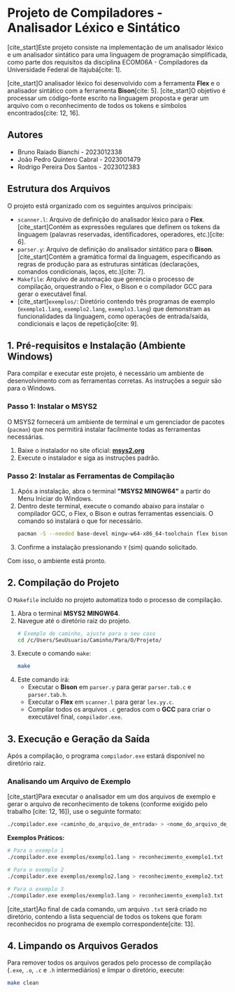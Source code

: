 # **Projeto de Compiladores - Analisador Léxico e Sintático**

[cite_start]Este projeto consiste na implementação de um analisador léxico e um analisador sintático para uma linguagem de programação simplificada, como parte dos requisitos da disciplina ECOM06A - Compiladores da Universidade Federal de Itajubá[cite: 1].

[cite_start]O analisador léxico foi desenvolvido com a ferramenta **Flex** e o analisador sintático com a ferramenta **Bison**[cite: 5]. [cite_start]O objetivo é processar um código-fonte escrito na linguagem proposta e gerar um arquivo com o reconhecimento de todos os tokens e símbolos encontrados[cite: 12, 16].

## **Autores**

* Bruno Raiado Bianchi - 2023012338
* João Pedro Quintero Cabral - 2023001479
* Rodrigo Pereira Dos Santos - 2023012383

## **Estrutura dos Arquivos**

O projeto está organizado com os seguintes arquivos principais:

* `scanner.l`: Arquivo de definição do analisador léxico para o **Flex**. [cite_start]Contém as expressões regulares que definem os tokens da linguagem (palavras reservadas, identificadores, operadores, etc.)[cite: 6].
* `parser.y`: Arquivo de definição do analisador sintático para o **Bison**. [cite_start]Contém a gramática formal da linguagem, especificando as regras de produção para as estruturas sintáticas (declarações, comandos condicionais, laços, etc.)[cite: 7].
* `Makefile`: Arquivo de automação que gerencia o processo de compilação, orquestrando o Flex, o Bison e o compilador GCC para gerar o executável final.
* [cite_start]`exemplos/`: Diretório contendo três programas de exemplo (`exemplo1.lang`, `exemplo2.lang`, `exemplo3.lang`) que demonstram as funcionalidades da linguagem, como operações de entrada/saída, condicionais e laços de repetição[cite: 9].

## **1. Pré-requisitos e Instalação (Ambiente Windows)**

Para compilar e executar este projeto, é necessário um ambiente de desenvolvimento com as ferramentas corretas. As instruções a seguir são para o Windows.

### **Passo 1: Instalar o MSYS2**

O MSYS2 fornecerá um ambiente de terminal e um gerenciador de pacotes (`pacman`) que nos permitirá instalar facilmente todas as ferramentas necessárias.

1.  Baixe o instalador no site oficial: [**msys2.org**](https://www.msys2.org/)
2.  Execute o instalador e siga as instruções padrão.

### **Passo 2: Instalar as Ferramentas de Compilação**

1.  Após a instalação, abra o terminal **"MSYS2 MINGW64"** a partir do Menu Iniciar do Windows.
2.  Dentro deste terminal, execute o comando abaixo para instalar o compilador GCC, o Flex, o Bison e outras ferramentas essenciais. O comando só instalará o que for necessário.
    ```bash
    pacman -S --needed base-devel mingw-w64-x86_64-toolchain flex bison
    ```
3.  Confirme a instalação pressionando `Y` (sim) quando solicitado.

Com isso, o ambiente está pronto.

## **2. Compilação do Projeto**

O `Makefile` incluído no projeto automatiza todo o processo de compilação.

1.  Abra o terminal **MSYS2 MINGW64**.
2.  Navegue até o diretório raiz do projeto.
    ```bash
    # Exemplo de caminho, ajuste para o seu caso
    cd /c/Users/SeuUsuario/Caminho/Para/O/Projeto/
    ```
3.  Execute o comando `make`:
    ```bash
    make
    ```
4.  Este comando irá:
    * Executar o **Bison** em `parser.y` para gerar `parser.tab.c` e `parser.tab.h`.
    * Executar o **Flex** em `scanner.l` para gerar `lex.yy.c`.
    * Compilar todos os arquivos `.c` gerados com o **GCC** para criar o executável final, `compilador.exe`.

## **3. Execução e Geração da Saída**

Após a compilação, o programa `compilador.exe` estará disponível no diretório raiz.

### **Analisando um Arquivo de Exemplo**

[cite_start]Para executar o analisador em um dos arquivos de exemplo e gerar o arquivo de reconhecimento de tokens (conforme exigido pelo trabalho [cite: 12, 16]), use o seguinte formato:

```bash
./compilador.exe <caminho_do_arquivo_de_entrada> > <nome_do_arquivo_de_saida>
```

**Exemplos Práticos:**

```bash
# Para o exemplo 1
./compilador.exe exemplos/exemplo1.lang > reconhecimento_exemplo1.txt

# Para o exemplo 2
./compilador.exe exemplos/exemplo2.lang > reconhecimento_exemplo2.txt

# Para o exemplo 3
./compilador.exe exemplos/exemplo3.lang > reconhecimento_exemplo3.txt
```

[cite_start]Ao final de cada comando, um arquivo `.txt` será criado no diretório, contendo a lista sequencial de todos os tokens que foram reconhecidos no programa de exemplo correspondente[cite: 13].

## **4. Limpando os Arquivos Gerados**

Para remover todos os arquivos gerados pelo processo de compilação (`.exe`, `.o`, `.c` e `.h` intermediários) e limpar o diretório, execute:

```bash
make clean
```
